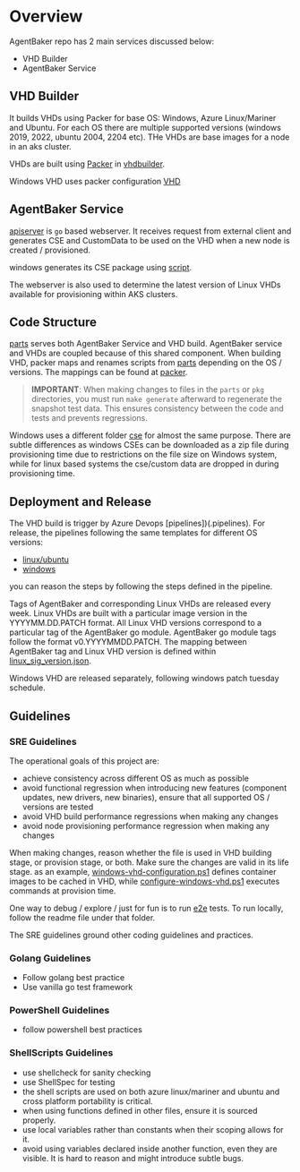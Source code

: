 # Overview

AgentBaker repo has 2 main services discussed below:

- VHD Builder
- AgentBaker Service

## VHD Builder

It builds VHDs using Packer for base OS: Windows, Azure Linux/Mariner and Ubuntu. For each OS there are multiple supported versions (windows 2019, 2022, ubuntu 2004, 2204 etc). THe VHDs are base images for a node in an aks cluster.

VHDs are built using [Packer](https://developer.hashicorp.com/packer/docs) in [vhdbuilder](../vhdbuilder/).

Windows VHD uses packer configuration [VHD](../vhdbuilder/packer/windows/windows-vhd-configuration.ps1)

## AgentBaker Service

[apiserver](../apiserver/) is `go` based webserver. It receives request from external client and generates CSE and CustomData to be used on the VHD when a new node is created / provisioned.

windows generates its CSE package using [script](../parts/windows/kuberneteswindowssetup.ps1).

The webserver is also used to determine the latest version of Linux VHDs available for provisioning within AKS clusters.

## Code Structure

[parts](../parts/) serves both AgentBaker Service and VHD build. AgentBaker service and VHDs are coupled because of this shared component. When building VHD, packer maps and renames scripts from [parts](../parts/)  depending on the OS / versions. The mappings can be found at [packer](../vhdbuilder/packer/).

> **IMPORTANT**: When making changes to files in the `parts` or `pkg` directories, you must run `make generate` afterward to regenerate the snapshot test data. This ensures consistency between the code and tests and prevents regressions.

Windows uses a different folder [cse](../staging/cse/windows/) for almost the same purpose. There are subtle differences as windows CSEs can be downloaded as a zip file during provisioning time due to restrictions on the file size on Windows system, while for linux based systems the cse/custom data are dropped in during provisioning time.

## Deployment and Release

The VHD build is trigger by Azure Devops [pipelines])(.pipelines). For release, the pipelines following the same templates for different OS versions:

- [linux/ubuntu](./../.pipelines/templates/.builder-release-template.yaml)
- [windows](./../.pipelines/templates/.builder-release-template-windows.yaml)

you can reason the steps by following the steps defined in the pipeline.

Tags of AgentBaker and corresponding Linux VHDs are released every week. Linux VHDs are built with a particular image version in the YYYYMM.DD.PATCH format. All Linux VHD versions correspond to a particular tag of the AgentBaker go module. AgentBaker go module tags follow the format v0.YYYYMMDD.PATCH. The mapping between AgentBaker tag and Linux VHD version is defined within [linux_sig_version.json](../pkg/agent/datamodel/linux_sig_version.json).

Windows VHD are released separately, following windows patch tuesday schedule.

## Guidelines

### SRE Guidelines

The operational goals of this project are:

- achieve consistency across different OS as much as possible
- avoid functional regression when introducing new features (component updates, new drivers, new binaries), ensure that all supported OS / versions are tested
- avoid VHD build performance regressions when making any changes
- avoid node provisioning performance regression when making any changes

When making changes, reason whether the file is used in VHD building stage, or provision stage, or both. Make sure the changes are valid in its life stage. as an example, [windows-vhd-configuration.ps1](../vhdbuilder/packer/windows/windows-vhd-configuration.ps1) defines container images to be cached in VHD, while [configure-windows-vhd.ps1](../vhdbuilder/packer/windows/configure-windows-vhd.ps1) executes commands at provision time.

One way to debug / explore / just for fun is to run [e2e](../e2e/) tests. To run locally, follow the readme file under that folder. 

The SRE guidelines ground other coding guidelines and practices.

### Golang Guidelines

- Follow golang best practice
- Use vanilla go test framework

### PowerShell Guidelines

- follow powershell best practices

### ShellScripts Guidelines

- use shellcheck for sanity checking
- use ShellSpec for testing
- the shell scripts are used on both azure linux/mariner and ubuntu and cross platform portability is critical.
- when using functions defined in other files, ensure it is sourced properly.
- use local variables rather than constants when their scoping allows for it.
- avoid using variables declared inside another function, even they are visible. It is hard to reason and might introduce subtle bugs.
